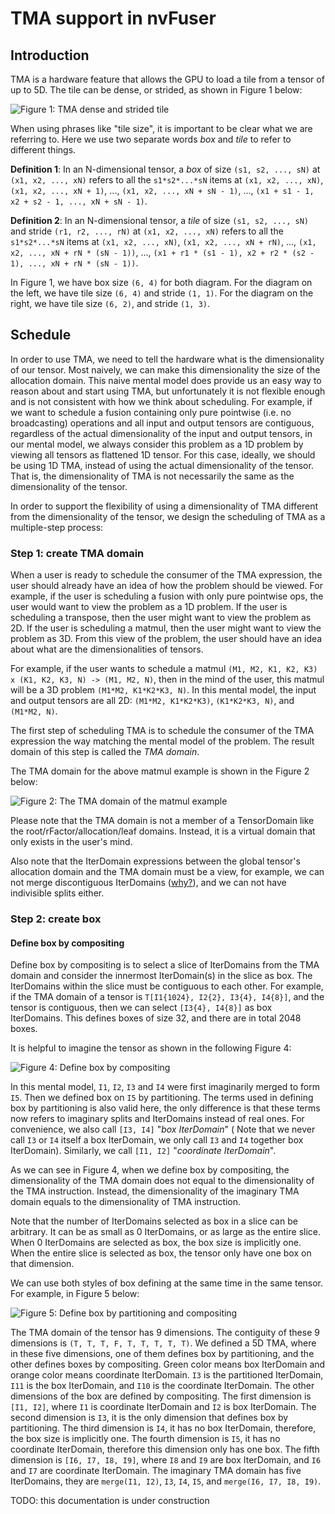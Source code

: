 <!--
 * SPDX-FileCopyrightText: Copyright (c) 2023-present NVIDIA CORPORATION & AFFILIATES.
 * All rights reserved.
 * SPDX-License-Identifier: BSD-3-Clause
-->

# TMA support in nvFuser

## Introduction

TMA is a hardware feature that allows the GPU to load a tile from a tensor of up to 5D.
The tile can be dense, or strided, as shown in Figure 1 below:

![Figure 1: TMA dense and strided tile](tma/dense-and-strided-tile.svg)

When using phrases like "tile size", it is important to be clear what we are referring to.
Here we use two separate words *box* and *tile* to refer to different things.

**Definition 1**: In an N-dimensional tensor, a *box* of size `(s1, s2, ..., sN)` at
`(x1, x2, ..., xN)` refers to all the `s1*s2*...*sN` items at `(x1, x2, ..., xN)`,
`(x1, x2, ..., xN + 1)`, ..., `(x1, x2, ..., xN + sN - 1)`, ..., `(x1 + s1 - 1, x2 + s2 - 1, ..., xN + sN - 1)`.

**Definition 2**: In an N-dimensional tensor, a *tile* of size `(s1, s2, ..., sN)` and stride
`(r1, r2, ..., rN)` at `(x1, x2, ..., xN)` refers to all the `s1*s2*...*sN` items at
`(x1, x2, ..., xN)`, `(x1, x2, ..., xN + rN)`, ..., `(x1, x2, ..., xN + rN * (sN - 1))`,
..., `(x1 + r1 * (s1 - 1), x2 + r2 * (s2 - 1), ..., xN + rN * (sN - 1))`.

In Figure 1, we have box size `(6, 4)` for both diagram.
For the diagram on the left, we have tile size `(6, 4)` and stride `(1, 1)`.
For the diagram on the right, we have tile size `(6, 2)`, and stride `(1, 3)`.

## Schedule

In order to use TMA, we need to tell the hardware what is the dimensionality of our tensor.
Most naively, we can make this dimensionality the size of the allocation domain.
This naive mental model does provide us an easy way to reason about and start using TMA,
but unfortunately it is not flexible enough and is not consistent with how we think about scheduling.
For example, if we want to schedule a fusion containing only pure pointwise (i.e. no broadcasting) operations and all input and output tensors are contiguous,
regardless of the actual dimensionality of the input and output tensors, in our mental model, we always
consider this problem as a 1D problem by viewing all tensors as flattened 1D tensor.
For this case, ideally, we should be using 1D TMA, instead of using the actual dimensionality of the tensor.
That is, the dimensionality of TMA is not necessarily the same as the dimensionality of the tensor.

In order to support the flexibility of using a dimensionality of TMA different from the dimensionality of the tensor,
we design the scheduling of TMA as a multiple-step process:

### Step 1: create TMA domain

When a user is ready to schedule the consumer of the TMA expression,
the user should already have an idea of how the problem should be viewed.
For example, if the user is scheduling a fusion with only pure pointwise ops,
the user would want to view the problem as a 1D problem.
If the user is scheduling a transpose, then the user might want to view the problem as 2D.
If the user is scheduling a matmul, then the user might want to view the problem as 3D.
From this view of the problem, the user should have an idea about what are the dimensionalities of tensors.

For example, if the user wants to schedule a matmul `(M1, M2, K1, K2, K3) x (K1, K2, K3, N) -> (M1, M2, N)`,
then in the mind of the user, this matmul will be a 3D problem `(M1*M2, K1*K2*K3, N)`.
In this mental model, the input and output tensors are all 2D:
`(M1*M2, K1*K2*K3)`, `(K1*K2*K3, N)`, and `(M1*M2, N)`.

The first step of scheduling TMA is to schedule the consumer of the TMA expression the way matching the mental model of the problem.
The result domain of this step is called the *TMA domain*.

The TMA domain for the above matmul example is shown in the Figure 2 below:

![Figure 2: The TMA domain of the matmul example](tma/matmul-tma-domain.svg)

Please note that the TMA domain is not a member of a TensorDomain like the root/rFactor/allocation/leaf domains.
Instead, it is a virtual domain that only exists in the user's mind.

Also note that the IterDomain expressions between the global tensor's allocation domain and the TMA domain must be a view,
for example, we can not merge discontiguous IterDomains ([why?](../reading/divisibility-of-split.md#merging-discontiguous-iterdomains)), and we can not have indivisible splits either.

### Step 2: create box

#### Define box by compositing

Define box by compositing is to select a slice of IterDomains from the TMA domain and consider the innermost IterDomain(s) in the slice as box.
The IterDomains within the slice must be contiguous to each other.
For example, if the TMA domain of a tensor is `T[I1{1024}, I2{2}, I3{4}, I4{8}]`, and the tensor is contiguous,
then we can select `[I3{4}, I4{8}]` as box IterDomains.
This defines boxes of size 32, and there are in total 2048 boxes.

It is helpful to imagine the tensor as shown in the following Figure 4:

![Figure 4: Define box by compositing](tma/box-by-compositing.svg)

In this mental model, `I1`, `I2`, `I3` and `I4` were first imaginarily merged to form `I5`.
Then we defined box on `I5` by partitioning.
The terms used in defining box by partitioning is also valid here,
the only difference is that these terms now refers to imaginary splits and IterDomains instead of real ones.
For convenience, we also call `[I3, I4]` "*box IterDomain*" (
Note that we never call `I3` or `I4` itself a box IterDomain,
we only call `I3` and `I4` together box IterDomain).
Similarly, we call `[I1, I2]` "*coordinate IterDomain*".

As we can see in Figure 4, when we define box by compositing,
the dimensionality of the TMA domain does not equal to the dimensionality of the TMA instruction.
Instead, the dimensionality of the imaginary TMA domain equals to the dimensionality of TMA instruction.

Note that the number of IterDomains selected as box in a slice can be arbitrary.
It can be as small as 0 IterDomains, or as large as the entire slice.
When 0 IterDomains are selected as box, the box size is implicitly one.
When the entire slice is selected as box, the tensor only have one box on that dimension.

We can use both styles of box defining at the same time in the same tensor.
For example, in Figure 5 below:

![Figure 5: Define box by partitioning and compositing](tma/box-by-partitioning-and-compositing.svg)

The TMA domain of the tensor has 9 dimensions.
The contiguity of these 9 dimensions is `(T, T, T, F, T, T, T, T, T)`.
We defined a 5D TMA, where in these five dimensions, one of them defines box by partitioning, and the other defines boxes by compositing.
Green color means box IterDomain and orange color means coordinate IterDomain.
`I3` is the partitioned IterDomain, `I11` is the box IterDomain, and `I10` is the coordinate IterDomain.
The other dimensions of the box are defined by compositing.
The first dimension is `[I1, I2]`, where `I1` is coordinate IterDomain and `I2` is box IterDomain.
The second dimension is `I3`, it is the only dimension that defines box by partitioning.
The third dimension is `I4`, it has no box IterDomain, therefore, the box size is implicitly one.
The fourth dimension is `I5`, it has no coordinate IterDomain, therefore this dimension only has one box.
The fifth dimension is `[I6, I7, I8, I9]`, where `I8` and `I9` are box IterDomain, and `I6` and `I7` are coordinate IterDomain.
The imaginary TMA domain has five IterDomains, they are `merge(I1, I2)`, `I3`, `I4`, `I5`, and `merge(I6, I7, I8, I9)`.

TODO: this documentation is under construction
